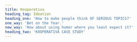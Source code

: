 ```yaml
---
title: Kooperativa
heading_tag: Ideation
heading_one: 'How to make people think OF SERIOUS TOPICS?'
one_way: 'Bet on the fear.'
new_way: 'How about using humor where you least expect it?'
heading_two: 'KOOPERATIVA CASE STUDY'
---
```


